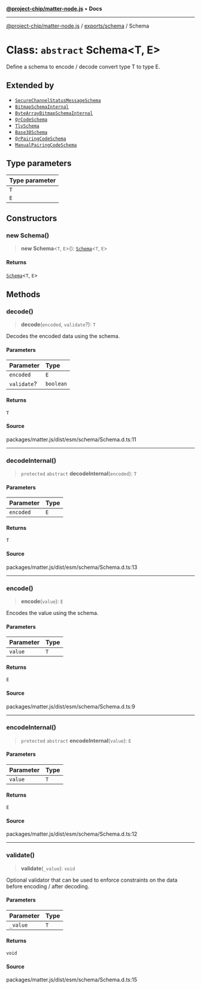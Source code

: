 [**@project-chip/matter-node.js**](../../../README.md) • **Docs**

***

[@project-chip/matter-node.js](../../../modules.md) / [exports/schema](../README.md) / Schema

# Class: `abstract` Schema\<T, E\>

Define a schema to encode / decode convert type T to type E.

## Extended by

- [`SecureChannelStatusMessageSchema`](../../securechannel/classes/SecureChannelStatusMessageSchema.md)
- [`BitmapSchemaInternal`](BitmapSchemaInternal.md)
- [`ByteArrayBitmapSchemaInternal`](ByteArrayBitmapSchemaInternal.md)
- [`QrCodeSchema`](QrCodeSchema.md)
- [`TlvSchema`](../../tlv/classes/TlvSchema.md)
- [`Base38Schema`](../-internal-/classes/Base38Schema.md)
- [`QrPairingCodeSchema`](../-internal-/classes/QrPairingCodeSchema.md)
- [`ManualPairingCodeSchema`](../-internal-/classes/ManualPairingCodeSchema.md)

## Type parameters

| Type parameter |
| :------ |
| `T` |
| `E` |

## Constructors

### new Schema()

> **new Schema**\<`T`, `E`\>(): [`Schema`](Schema.md)\<`T`, `E`\>

#### Returns

[`Schema`](Schema.md)\<`T`, `E`\>

## Methods

### decode()

> **decode**(`encoded`, `validate`?): `T`

Decodes the encoded data using the schema.

#### Parameters

| Parameter | Type |
| :------ | :------ |
| `encoded` | `E` |
| `validate`? | `boolean` |

#### Returns

`T`

#### Source

packages/matter.js/dist/esm/schema/Schema.d.ts:11

***

### decodeInternal()

> `protected` `abstract` **decodeInternal**(`encoded`): `T`

#### Parameters

| Parameter | Type |
| :------ | :------ |
| `encoded` | `E` |

#### Returns

`T`

#### Source

packages/matter.js/dist/esm/schema/Schema.d.ts:13

***

### encode()

> **encode**(`value`): `E`

Encodes the value using the schema.

#### Parameters

| Parameter | Type |
| :------ | :------ |
| `value` | `T` |

#### Returns

`E`

#### Source

packages/matter.js/dist/esm/schema/Schema.d.ts:9

***

### encodeInternal()

> `protected` `abstract` **encodeInternal**(`value`): `E`

#### Parameters

| Parameter | Type |
| :------ | :------ |
| `value` | `T` |

#### Returns

`E`

#### Source

packages/matter.js/dist/esm/schema/Schema.d.ts:12

***

### validate()

> **validate**(`_value`): `void`

Optional validator that can be used to enforce constraints on the data before encoding / after decoding.

#### Parameters

| Parameter | Type |
| :------ | :------ |
| `_value` | `T` |

#### Returns

`void`

#### Source

packages/matter.js/dist/esm/schema/Schema.d.ts:15
